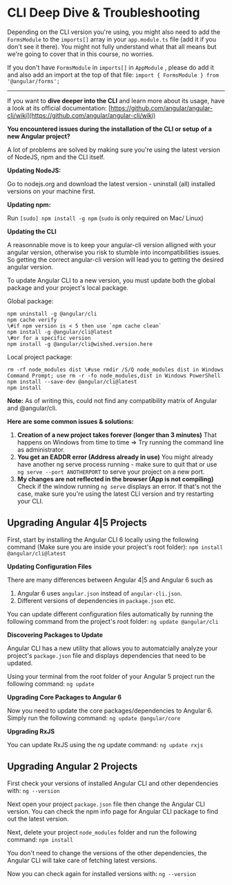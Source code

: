 # CLI Deep Dive & Troubleshooting

Depending on the CLI version you're using, you might also need to add the `FormsModule`  to the `imports[]`  array in your `app.module.ts`  file (add it if you don't see it there). You might not fully understand what that all means but we're going to cover that in this course, no worries.

If you don't have `FormsModule`  in `imports[]`  in `AppModule` , please do add it and also add an import at the top of that file: `import { FormsModule } from '@angular/forms';` 

-----

If you want to **dive deeper into the CLI** and learn more about its usage, have a look at its official documentation: [https://github.com/angular/angular-cli/wiki](https://github.com/angular/angular-cli/wiki)

**You encountered issues during the installation of the CLI or setup of a new Angular project?**

A lot of problems are solved by making sure you're using the latest version of NodeJS, npm and the CLI itself.

**Updating NodeJS:**

Go to nodejs.org and download the latest version - uninstall (all) installed versions on your machine first.

**Updating npm:**

Run `[sudo] npm install -g npm`  (`sudo`  is only required on Mac/ Linux)

**Updating the CLI**

A reasonnable move is to keep your angular-cli version alligned with your angular version, otherwise you risk to stumble into incompatibilities issues. So getting the correct angular-cli version will lead you to getting the desired angular version.

To update Angular CLI to a new version, you must update both the global package and your project's local package.

Global package:
```
npm uninstall -g @angular/cli
npm cache verify
\#if npm version is < 5 then use `npm cache clean` 
npm install -g @angular/cli@latest
\#or for a specific version
npm install -g @angular/cli@wished.version.here
```

Local project package:
```
rm -rf node_modules dist \#use rmdir /S/Q node_modules dist in Windows Command Prompt; use rm -r -fo node_modules,dist in Windows PowerShell 
npm install --save-dev @angular/cli@latest
npm install
```

**Note:** As of writing this, could not find any compatibility matrix of Angular and @angular/cli.

**Here are some common issues & solutions:**

1. **Creation of a new project takes forever (longer than 3 minutes)**
That happens on Windows from time to time => Try running the command line as administrator.
2. **You get an EADDR error (Address already in use)**
You might already have another ng serve process running - make sure to quit that or use `ng serve --port ANOTHERPORT`  to serve your project on a new port.
3. **My changes are not reflected in the browser (App is not compiling)**
Check if the window running `ng serve`  displays an error. If that's not the case, make sure you're using the latest CLI version and try restarting your CLI.

## Upgrading Angular 4|5 Projects

First, start by installing the Angular CLI 6 locally using the following command (Make sure you are inside your project's root folder):
`npm install @angular/cli@latest`

**Updating Configuration Files**

There are many differences between Angular 4|5 and Angular 6 such as

1. Angular 6 uses `angular.json` instead of `angular-cli.json`.
2. Different versions of dependencies in `package.json` etc.

You can update different configuration files automatically by running the following command from the project's root folder:
`ng update @angular/cli`

**Discovering Packages to Update**

Angular CLI has a new utility that allows you to automatcially analyze your project's `package.json` file and displays dependencies that need to be updated.

Using your terminal from the root folder of your Angular 5 project run the following command:
`ng update`

**Upgrading Core Packages to Angular 6**

Now you need to update the core packages/dependencies to Angular 6. Simply run the following command:
`ng update @angular/core`

**Upgrading RxJS**

You can update RxJS using the ng update command:
`ng update rxjs`

## Upgrading Angular 2 Projects

First check your versions of installed Angular CLI and other dependencies with:
`ng --version` 

Next open your project `package.json` file then change the Angular CLI version. You can check the npm info page for Angular CLI package to find out the latest version.

Next, delete your project `node_modules` folder and run the following command:
`npm install`

You don't need to change the versions of the other dependencies, the Angular CLI will take care of fetching latest versions.

Now you can check again for installed versions with:
`ng --version` 

